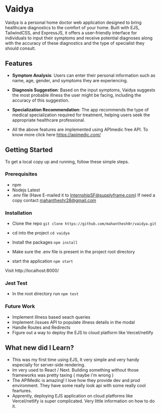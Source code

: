 # Vaidya

Vaidya is a personal home doctor web application designed to bring healthcare diagnostics to the comfort of your home. Built with EJS, TailwindCSS, and ExpressJS, it offers a user-friendly interface for individuals to input their symptoms and receive potential diagnoses along with the accuracy of these diagnostics and the type of specialist they should consult.

## Features

- **Symptom Analysis**: Users can enter their personal information such as name, age, gender, and symptoms they are experiencing.
- **Diagnosis Suggestion**: Based on the input symptoms, Vaidya suggests the most probable illness the user might be facing, including the accuracy of this suggestion.
- **Specialization Recommendation**: The app recommends the type of medical specialization required for treatment, helping users seek the appropriate healthcare professional.

- All the above features are implemented using APImedic free API. To know more click here https://apimedic.com/

## Getting Started

To get a local copy up and running, follow these simple steps.

### Prerequisites

- npm
- Nodejs Latest 
- .env file (Have E-mailed it to InternshipSF@supplyframe.com) If need a copy contact mahantheshr28@gmail.com

### Installation 

- Clone the repo
` git clone https://github.com/mahanthesh0r/vaidya.git `

- cd into the project 
` cd vaidya `

- Install the packages 
` npm install `

- Make sure the .env file is present in the project root directory

- start the application 
` npm start `

Visit http://localhost:8000/

### Jest Test 

- In the root directory run 
` npm test `


### Future Work
- Implement illness based seach queries
- Implement /issues API to populate illness details in the modal
- Handle Routes and Redirects 
- Figure out a way to deploy the EJS to cloud platform like Vercel/netlify 

## What new did I Learn? 
- This was my first time using EJS, It very simple and very handy especially for server-side rendering.
- Im very used to React / Next. Building something without those frameworks was pretty taxing ( maybe i'm wrong )
- The APIMedic is amazing! I love how they provide dev and prod environment. They have some really look api with some really cool feartures.
- Apprently, deploying EJS application on cloud platforms like Vercel/netlify is super complicated. Very little information on how to do it. 

